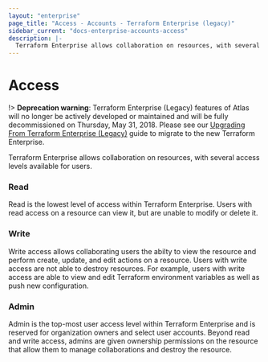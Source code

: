 ```yaml
---
layout: "enterprise"
page_title: "Access - Accounts - Terraform Enterprise (legacy)"
sidebar_current: "docs-enterprise-accounts-access"
description: |-
  Terraform Enterprise allows collaboration on resources, with several levels of access.
---
```


# Access

!> **Deprecation warning**: Terraform Enterprise (Legacy) features of Atlas will no longer be actively developed or maintained and will be fully decommissioned on Thursday, May 31, 2018. Please see our [Upgrading From Terraform Enterprise (Legacy)](https://www.terraform.io/docs/enterprise/upgrade/index.html) guide to migrate to the new Terraform Enterprise.

Terraform Enterprise allows collaboration on resources, with several access levels available for users.

### Read

Read is the lowest level of access within Terraform Enterprise. Users with read access on a resource can view it, but are unable to modify or delete it.

### Write

Write access allows collaborating users the abilty to view the resource and perform create, update, and edit actions on a resource. Users with write access are not able to destroy resources. For example, users with write access are able to view and edit Terraform environment variables as well as push new configuration.

### Admin

Admin is the top-most user access level within Terraform Enterprise and is reserved for organization owners and select user accounts. Beyond read and write access, admins are given ownership permissions on the resource that allow them to manage collaborations and destroy the resource.
